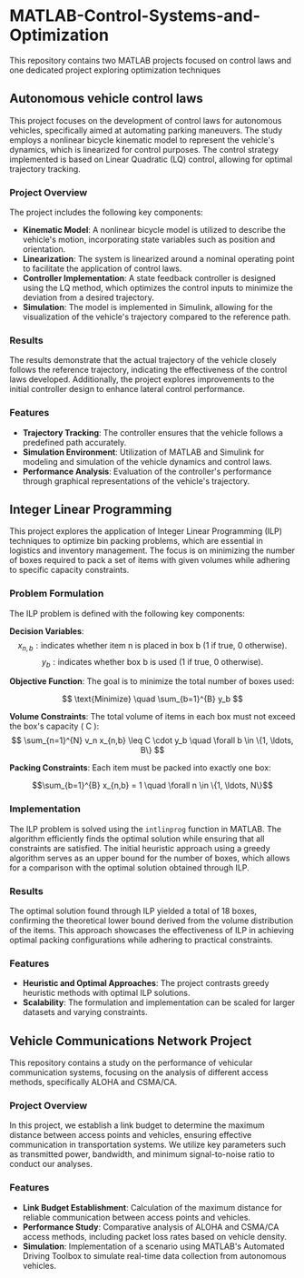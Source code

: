 # MATLAB-Control-Systems-and-Optimization
This repository contains two MATLAB projects focused on control laws and one dedicated project exploring optimization techniques

## Autonomous vehicle control laws

This project focuses on the development of control laws for autonomous vehicles, specifically aimed at automating parking maneuvers. The study employs a nonlinear bicycle kinematic model to represent the vehicle's dynamics, which is linearized for control purposes. The control strategy implemented is based on Linear Quadratic (LQ) control, allowing for optimal trajectory tracking.

### Project Overview

The project includes the following key components:

- **Kinematic Model**: A nonlinear bicycle model is utilized to describe the vehicle's motion, incorporating state variables such as position and orientation.
- **Linearization**: The system is linearized around a nominal operating point to facilitate the application of control laws.
- **Controller Implementation**: A state feedback controller is designed using the LQ method, which optimizes the control inputs to minimize the deviation from a desired trajectory.
- **Simulation**: The model is implemented in Simulink, allowing for the visualization of the vehicle's trajectory compared to the reference path.

### Results

The results demonstrate that the actual trajectory of the vehicle closely follows the reference trajectory, indicating the effectiveness of the control laws developed. Additionally, the project explores improvements to the initial controller design to enhance lateral control performance.

### Features

- **Trajectory Tracking**: The controller ensures that the vehicle follows a predefined path accurately.
- **Simulation Environment**: Utilization of MATLAB and Simulink for modeling and simulation of the vehicle dynamics and control laws.
- **Performance Analysis**: Evaluation of the controller's performance through graphical representations of the vehicle's trajectory.

## Integer Linear Programming

This project explores the application of Integer Linear Programming (ILP) techniques to optimize bin packing problems, which are essential in logistics and inventory management. The focus is on minimizing the number of boxes required to pack a set of items with given volumes while adhering to specific capacity constraints.

### Problem Formulation

The ILP problem is defined with the following key components:

**Decision Variables**: 
$$  x_{n,b}  :   \text{indicates whether item n is placed in box  b (1 if true, 0 otherwise)}.$$ 
$$  y_b      :   \text{indicates whether box  b is used (1 if true, 0 otherwise)}. $$ 

**Objective Function**: 
The goal is to minimize the total number of boxes used:

$$ 
\text{Minimize} \quad \sum_{b=1}^{B} y_b 
$$


**Volume Constraints**: 
The total volume of items in each box must not exceed the box's capacity \( C \):
$$
\sum_{n=1}^{N} v_n x_{n,b} \leq C \cdot y_b \quad \forall b \in \{1, \ldots, B\} 
$$


**Packing Constraints**: 
Each item must be packed into exactly one box:
 
$$\sum_{b=1}^{B} x_{n,b} = 1 \quad \forall n \in \{1, \ldots, N\}$$

### Implementation

The ILP problem is solved using the `intlinprog` function in MATLAB. The algorithm efficiently finds the optimal solution while ensuring that all constraints are satisfied. The initial heuristic approach using a greedy algorithm serves as an upper bound for the number of boxes, which allows for a comparison with the optimal solution obtained through ILP.

### Results

The optimal solution found through ILP yielded a total of 18 boxes, confirming the theoretical lower bound derived from the volume distribution of the items. This approach showcases the effectiveness of ILP in achieving optimal packing configurations while adhering to practical constraints.

### Features

- **Heuristic and Optimal Approaches**: The project contrasts greedy heuristic methods with optimal ILP solutions.
- **Scalability**: The formulation and implementation can be scaled for larger datasets and varying constraints.

## Vehicle Communications Network Project

This repository contains a study on the performance of vehicular communication systems, focusing on the analysis of different access methods, specifically ALOHA and CSMA/CA.

### Project Overview

In this project, we establish a link budget to determine the maximum distance between access points and vehicles, ensuring effective communication in transportation systems. We utilize key parameters such as transmitted power, bandwidth, and minimum signal-to-noise ratio to conduct our analyses.

### Features

- **Link Budget Establishment**: Calculation of the maximum distance for reliable communication between access points and vehicles.
- **Performance Study**: Comparative analysis of ALOHA and CSMA/CA access methods, including packet loss rates based on vehicle density.
- **Simulation**: Implementation of a scenario using MATLAB's Automated Driving Toolbox to simulate real-time data collection from autonomous vehicles.

